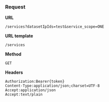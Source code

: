 ### Request

**URL**

`/services?datasetIpIds=test&service_scope=ONE`

**URL template**

`/services`

**Method**

`GET`

**Headers**

`Authorization:Bearer{token}`  
`Content-Type:application/json;charset=UTF-8`  
`Accept:application/json`  
`Accept:text/plain`  
